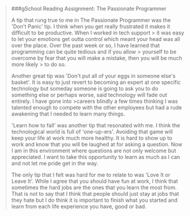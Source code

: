 >###gSchool Reading Assignment: The Passionate Programmer
>
> A tip that rung true to me in The Passionate Programmer was the 'Don't Panic' tip. I think when 
> you get really frustrated it makes it difficult to be productive. When I worked in tech support > it was easy to let your emotions get outta control which meant your head was all over the place.
> Over the past week or so, I have learned that programming can be quite tedious and if you allow > yourself to be overcome by fear that you will make a mistake, then you will be much more likely > to do so.
>
>Another great tip was 'Don't put all of your eggs in someone else's basket'. It is easy to just 
>revert to becoming an expert at one specific technology but someday someone is going to ask you 
>to do something else or perhaps worse, said technology will fade out entirely. I have gone into >careers blindly a few times thinking I was talented enough to compete with the other employees
>but had a rude awakening that I needed to learn many things. 
>
>'Learn how to fall' was another tip that resonated with me. I think the technological world is 
>full of 'one-up-ers'. Avoiding that game will keep your life at work much more healthy. It is 
>hard to show up to work and know that you will be laughed at for asking a question. Now I am 
>in this environment where questions are not only welcome but appreciated. I want to take this 
>opportunity to learn as much as I can and not let me pride get in the way. 
>
>The only tip that I felt was hard for me to relate to was 'Love It or Leave It'. While I agree 
>that you should have fun at work, I think that sometimes the hard jobs are the ones that you 
>learn the most from. That is not to say that I think that people should just stay at jobs that 
>they hate but I do think it is important to finish what you started and learn from each life 
>experience you have, good or bad.